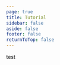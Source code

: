```yaml
---
page: true
title: Tutorial
sidebar: false
aside: false
footer: false
returnToTop: false
---
```


test
